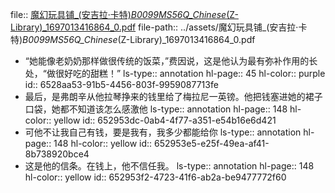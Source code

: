 file:: [魔幻玩具铺_(安吉拉·卡特)_B0099MS56Q_Chinese_(Z-Library)_1697013416864_0.pdf](../assets/魔幻玩具铺_(安吉拉·卡特)_B0099MS56Q_Chinese_(Z-Library)_1697013416864_0.pdf)
file-path:: ../assets/魔幻玩具铺_(安吉拉·卡特)_B0099MS56Q_Chinese_(Z-Library)_1697013416864_0.pdf

- “她能像⽼奶奶那样做很传统的饭菜，”费因说，这是他认为最有弥补作⽤的⻓处，“做很好吃的甜糕！”
  ls-type:: annotation
  hl-page:: 45
  hl-color:: purple
  id:: 6528aa53-91b5-4456-803f-9959087713fe
- 最后，是弗朗⾟从他拉琴挣来的钱⾥给了梅拉尼⼀英镑。他把钱塞进她的裙⼦⼝袋，她都不知道该怎么感激他
  ls-type:: annotation
  hl-page:: 148
  hl-color:: yellow
  id:: 652953dc-0ab4-4f77-a351-e54b16e6d421
- 可他不让我⾃⼰有钱，要是我有，我多少都能给你
  ls-type:: annotation
  hl-page:: 148
  hl-color:: yellow
  id:: 652953e5-e25f-49ea-af41-8b738920bce4
- 这是他的信条。在钱上，他不信任我。
  ls-type:: annotation
  hl-page:: 148
  hl-color:: yellow
  id:: 652953f2-4723-41f6-ab2a-be9477772f60